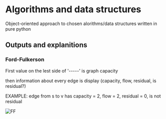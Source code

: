 # Algorithms and data structures
Object-oriented approach to chosen alorithms/data structures written in pure python
## Outputs and explanitions
### Ford-Fulkerson
First value on the lest side of '-----' is graph capacity  
  
then information about every edge is display (capacity, flow, residual, is residual?)  

EXAMPLE: edge from s to v has capacity = 2, flow = 2, residual = 0, is not residual  
  
![FF](https://github.com/wasikjakub/Algorithms-and-data-structures/assets/144064944/565c0dc9-fe42-4da3-81b8-8ff391acb844)

